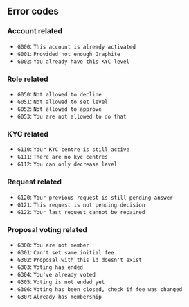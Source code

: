 ## Error codes

### Account related
- `G000`: `This account is already activated`
- `G001`: `Provided not enough Graphite`
- `G002`: `You already have this KYC level`

### Role related
- `G050`: `Not allowed to decline`
- `G051`: `Not allowed to set level`
- `G052`: `Not allowed to approve`
- `G053`: `You are not allowed to do that`

### KYC related
- `G110`: `Your KYC centre is still active`
- `G111`: `There are no kyc centres`
- `G112`: `You can only decrease level`


### Request related
- `G120`: `Your previous request is still pending answer`
- `G121`: `This request is not pending decision`
- `G122`: `Your last request cannot be repaired`

### Proposal voting related
- `G300`: `You are not member`
- `G301`: `Can't set same initial fee`
- `G302`: `Proposal with this id doesn't exist`
- `G303`: `Voting has ended`
- `G304`: `You've already voted`
- `G305`: `Voting is not ended yet`
- `G306`: `Voting has been closed, check if fee was changed`
- `G307`: `Already has membership`
